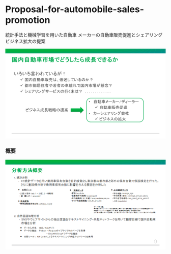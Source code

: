 # Proposal-for-automobile-sales-promotion
統計手法と機械学習を用いた自動車 メーカーの自動車販売促進とシェアリングビジネス拡大の提案

<img src="images/image1.png">

### 概要
<img src="images/image2.png">
